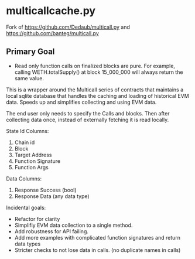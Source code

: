 # multicallcache.py

Fork of https://github.com/Dedaub/multicall.py and https://github.com/banteg/multicall.py

## Primary Goal

- Read only function calls on finalized blocks are pure. For example, calling WETH.totalSupply() at block 15_000_000 will always return the same value. 

This is a wrapper around the Multicall series of contracts that maintains a local sqlite database that handles the caching and loading of historical EVM data. Speeds up and simplifies collecting and using EVM data. 


The end user only needs to specify the Calls and blocks. Then after collecting data once, instead of externally fetching it is read locally. 


State Id Columns:
1. Chain id
2. Block
3. Target Address
4. Function Signature
5. Function Args


Data Columns:
1. Response Success (bool)
2. Response Data (any data type)


Incidental goals:
- Refactor for clarity
- Simplifiy EVM data collection to a single method. 
- Add robustness for API failing. 
- Add more examples with complicated function signatures and return data types
- Stricter checks to not lose data in calls. (no duplicate names in calls)